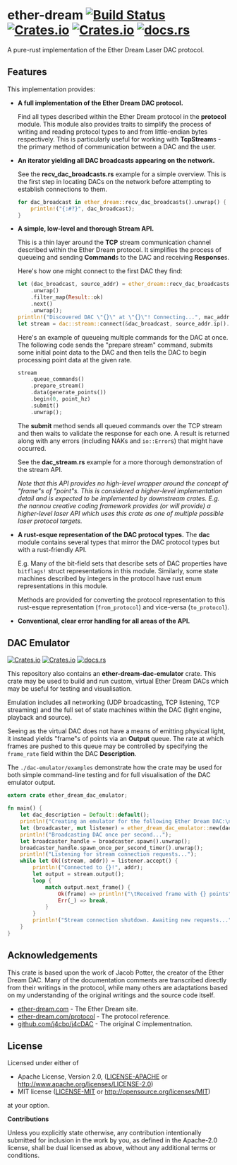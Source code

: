 # ether-dream [![Build Status](https://github.com/nannou-org/ether-dream/workflows/ether-dream/badge.svg)](https://github.com/nannou-org/ether-dream/actions) [![Crates.io](https://img.shields.io/crates/v/ether-dream.svg)](https://crates.io/crates/ether-dream) [![Crates.io](https://img.shields.io/crates/l/ether-dream.svg)](https://github.com/nannou-org/ether-dream/blob/master/LICENSE-MIT) [![docs.rs](https://docs.rs/ether-dream/badge.svg)](https://docs.rs/ether-dream/)

A pure-rust implementation of the Ether Dream Laser DAC protocol.

## Features

This implementation provides:

- **A full implementation of the Ether Dream DAC protocol.**

  Find all types described within the Ether Dream protocol in the **protocol**
  module. This module also provides traits to simplify the process of writing
  and reading protocol types to and from little-endian bytes respectively. This
  is particularly useful for working with **TcpStream**s - the primary method of
  communication between a DAC and the user.

- **An iterator yielding all DAC broadcasts appearing on the network.**

  See the **recv_dac_broadcasts.rs** example for a simple overview. This is the
  first step in locating DACs on the network before attempting to establish
  connections to them.

  ```rust
  for dac_broadcast in ether_dream::recv_dac_broadcasts().unwrap() {
      println!("{:#?}", dac_broadcast);
  }
  ```

- **A simple, low-level and thorough Stream API.**

  This is a thin layer around the **TCP** stream communication channel described
  within the Ether Dream protocol. It simplifies the process of queueing and
  sending **Command**s to the DAC and receiving **Response**s.

  Here's how one might connect to the first DAC they find:

  ```rust
  let (dac_broadcast, source_addr) = ether_dream::recv_dac_broadcasts()
      .unwrap()
      .filter_map(Result::ok)
      .next()
      .unwrap();
  println!("Discovered DAC \"{}\" at \"{}\"! Connecting...", mac_address, source_addr);
  let stream = dac::stream::connect(&dac_broadcast, source_addr.ip().clone()).unwrap();
  ```

  Here's an example of queueing multiple commands for the DAC at once. The
  following code sends the "prepare stream" command, submits some initial point
  data to the DAC and then tells the DAC to begin processing point data at the
  given rate.

  ```rust
  stream
      .queue_commands()
      .prepare_stream()
      .data(generate_points())
      .begin(0, point_hz)
      .submit()
      .unwrap();
  ```

  The **submit** method sends all queued commands over the TCP stream and then
  waits to validate the response for each one. A result is returned along with
  any errors (including NAKs and `io::Error`s) that might have occurred.

  See the **dac_stream.rs** example for a more thorough demonstration of the
  stream API.

  *Note that this API provides no high-level wrapper around the concept of
  "frame"s of "point"s. This is considered a higher-level implementation detail
  and is expected to be implemented by downstream crates. E.g. the nannou
  creative coding framework provides (or will provide) a higher-level laser API
  which uses this crate as one of multiple possible laser protocol targets.*

- **A rust-esque representation of the DAC protocol types.** The **dac** module
  contains several types that mirror the DAC protocol types but with a
  rust-friendly API.

  E.g. Many of the bit-field sets that describe sets of DAC properties have
  `bitflags!` struct representations in this module. Similarly, some state
  machines described by integers in the protocol have rust enum representations
  in this module.

  Methods are provided for converting the protocol representation to this
  rust-esque representation (`from_protocol`) and vice-versa (`to_protocol`).

- **Conventional, clear error handling for all areas of the API.**

## DAC Emulator

[![Crates.io](https://img.shields.io/crates/v/ether-dream-dac-emulator.svg)](https://crates.io/crates/ether-dream) [![Crates.io](https://img.shields.io/crates/l/ether-dream-dac-emulator.svg)](https://github.com/nannou-org/ether-dream/blob/master/LICENSE-MIT) [![docs.rs](https://docs.rs/ether-dream-dac-emulator/badge.svg)](https://docs.rs/ether-dream-dac-emulator/)

This repository also contains an **ether-dream-dac-emulator** crate. This crate
may be used to build and run custom, virtual Ether Dream DACs which may be
useful for testing and visualisation.

Emulation includes all networking (UDP broadcasting, TCP listening, TCP
streaming) and the full set of state machines within the DAC (light engine,
playback and source).

Seeing as the virtual DAC does not have a means of emitting physical light, it
instead yields "frame"s of points via an **Output** queue. The rate at which
frames are pushed to this queue may be controlled by specifying the `frame_rate`
field within the DAC **Description**.

The `./dac-emulator/examples` demonstrate how the crate may be used for both
simple command-line testing and for full visualisation of the DAC emulator
output.

```rust
extern crate ether_dream_dac_emulator;

fn main() {
    let dac_description = Default::default();
    println!("Creating an emulator for the following Ether Dream DAC:\n{:#?}", dac_description);
    let (broadcaster, mut listener) = ether_dream_dac_emulator::new(dac_description).unwrap();
    println!("Broadcasting DAC once per second...");
    let broadcaster_handle = broadcaster.spawn().unwrap();
    broadcaster_handle.spawn_once_per_second_timer().unwrap();
    println!("Listening for stream connection requests...");
    while let Ok((stream, addr)) = listener.accept() {
        println!("Connected to {}!", addr);
        let output = stream.output();
        loop {
            match output.next_frame() {
                Ok(frame) => println!("\tReceived frame with {} points", frame.len()),
                Err(_) => break,
            }
        }
        println!("Stream connection shutdown. Awaiting new requests...");
    }
}
```

## Acknowledgements

This crate is based upon the work of Jacob Potter, the creator of the Ether
Dream DAC. Many of the documentation comments are transcribed directly from
their writings in the protocol, while many others are adaptations based on my
understanding of the original writings and the source code itself.

- [ether-dream.com](https://www.ether-dream.com/) - The Ether Dream site.
- [ether-dream.com/protocol](https://www.ether-dream.com/protocol.html) - The
  protocol reference.
- [github.com/j4cbo/j4cDAC](https://github.com/j4cbo/j4cDAC) - The original C
  implementnation.

## License

Licensed under either of

 * Apache License, Version 2.0, ([LICENSE-APACHE](LICENSE-APACHE) or http://www.apache.org/licenses/LICENSE-2.0)
 * MIT license ([LICENSE-MIT](LICENSE-MIT) or http://opensource.org/licenses/MIT)

at your option.


**Contributions**

Unless you explicitly state otherwise, any contribution intentionally submitted
for inclusion in the work by you, as defined in the Apache-2.0 license, shall be
dual licensed as above, without any additional terms or conditions.
